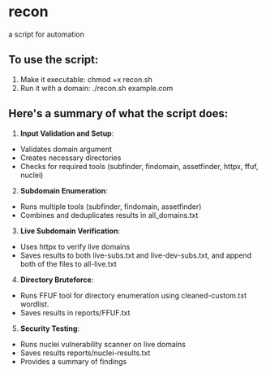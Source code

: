 # recon
a script for automation

## To use the script:
1. Make it executable: chmod +x recon.sh
2. Run it with a domain: ./recon.sh example.com


## Here's a summary of what the script does:

1. **Input Validation and Setup**:
  - Validates domain argument
  - Creates necessary directories
  - Checks for required tools (subfinder, findomain, assetfinder, httpx, ffuf, nuclei)
2. **Subdomain Enumeration**:
  - Runs multiple tools (subfinder, findomain, assetfinder)
  - Combines and deduplicates results in all_domains.txt
3. **Live Subdomain Verification**:
  - Uses httpx to verify live domains
  - Saves results to both live-subs.txt and live-dev-subs.txt, and append both of the files to all-live.txt
4. **Directory Bruteforce**:
  - Runs FFUF tool for directory enumeration using cleaned-custom.txt wordlist.
  - Saves results in reports/FFUF.txt
5. **Security Testing**:
  - Runs nuclei vulnerability scanner on live domains
  - Saves results reports/nuclei-results.txt
  - Provides a summary of findings
